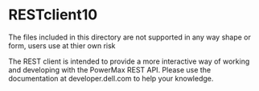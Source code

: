 # RESTclient10
The files included in this directory are not supported in any way shape or form, users use at thier own risk


The REST client is intended to provide a more interactive way of working and developing with the PowerMax REST API.  Please use the documentation at developer.dell.com to help your knowledge.
